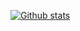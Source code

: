 [![Github stats](https://github-readme-stats.vercel.app/api?username=matheusmgon&show_icons=true&theme=radical)](https://github.com/matheusmgon?tab=repositories)
